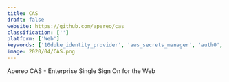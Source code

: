 ```yaml
---
title: CAS
draft: false 
website: https://github.com/apereo/cas
classification: ['']
platform: ['Web']
keywords: ['10duke_identity_provider', 'aws_secrets_manager', 'auth0', 'bugmenot', 'connect2id_server', 'dandyid', 'freeipa', 'fusiondirectory', 'hitachi_id_identity_manager', 'login2', 'loginradius', 'oauth', 'okta', 'openam', 'openid', 'openldap', 'portier', 'razdc', 'simplesamlphp', 'gq']
image: 2020/04/CAS.png
---
```

Apereo CAS - Enterprise Single Sign On for the Web